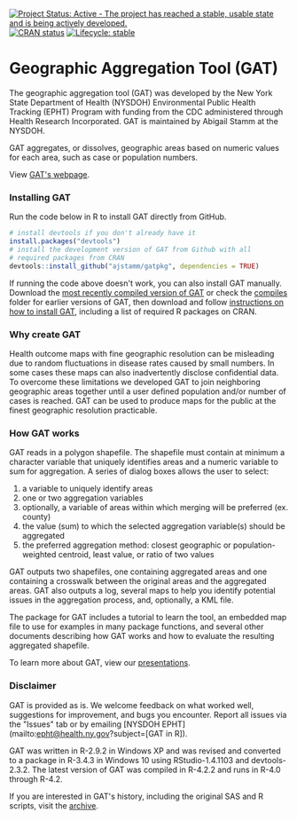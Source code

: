 <!-- badges: start -->
[![Project Status: Active - The project has reached a stable, usable state and is being actively developed.](https://www.repostatus.org/badges/latest/active.svg)](https://www.repostatus.org/#active)
[![CRAN status](https://www.r-pkg.org/badges/version/sword)](https://CRAN.R-project.org/package=sword)
[![Lifecycle:
stable](https://lifecycle.r-lib.org/articles/figures/lifecycle-stable.svg)](https://lifecycle.r-lib.org/articles/stages.html#stable)
<!-- badges: end -->




# Geographic Aggregation Tool (GAT)

The geographic aggregation tool (GAT) was developed by the New York State Department of Health (NYSDOH) Environmental Public Health Tracking (EPHT) Program with funding from the CDC administered through Health Research Incorporated. GAT is maintained by Abigail Stamm at the NYSDOH. 

GAT aggregates, or dissolves, geographic areas based on numeric values for each area, such as case or population numbers.

View [GAT's webpage](https://ajstamm.github.io/gatpkg/docs/dev/index.html).

### Installing GAT 

Run the code below in R to install GAT directly from GitHub.

``` r
# install devtools if you don't already have it
install.packages("devtools")
# install the development version of GAT from Github with all 
# required packages from CRAN
devtools::install_github("ajstamm/gatpkg", dependencies = TRUE)
```

If running the code above doesn't work, you can also install GAT manually. Download the [most recently compiled version of GAT](compiles/gatpkg_2.0.0.tar.gz?raw=TRUE) or check the [compiles](compiles) folder for earlier versions of GAT, then download and follow [instructions on how to install GAT](compiles/gat2.x_install_instructions.pdf), including a list of required R packages on CRAN.

### Why create GAT

Health outcome maps with fine geographic resolution can be misleading due to random fluctuations in disease rates caused by small numbers. In some cases these maps can also inadvertently disclose confidential data. To overcome these limitations we developed GAT to join neighboring geographic areas together until a user defined population and/or number of cases is reached. GAT can be used to produce maps for the public at the finest geographic resolution practicable.

### How GAT works

GAT reads in a polygon shapefile. The shapefile must contain at minimum a character variable that uniquely identifies areas and a numeric variable to sum for aggregation. A series of dialog boxes allows the user to select: 

1. a variable to uniquely identify areas
2. one or two aggregation variables
3. optionally, a variable of areas within which merging will be preferred (ex. county)
4. the value (sum) to which the selected aggregation variable(s) should be aggregated
5. the preferred aggregation method: closest geographic or population-weighted centroid, least value, or ratio of two values

GAT outputs two shapefiles, one containing aggregated areas and one containing a crosswalk between the original areas and the aggregated areas. GAT also outputs a log, several maps to help you identify potential issues in the aggregation process, and, optionally, a KML file.

The package for GAT includes a tutorial to learn the tool, an embedded map file to use for examples in many package functions, and several other documents describing how GAT works and how to evaluate the resulting aggregated shapefile.

To learn more about GAT, view our [presentations](presentations/).


### Disclaimer

GAT is provided as is. We welcome feedback on what worked well, suggestions for improvement, and bugs you encounter. Report all issues via the "Issues" tab or by emailing [NYSDOH EPHT](mailto:epht@health.ny.gov?subject=[GAT in R]).

GAT was written in R-2.9.2 in Windows XP and was revised and converted to a package in R-3.4.3 in Windows 10 using RStudio-1.4.1103 and devtools-2.3.2. The latest version of GAT was compiled in R-4.2.2 and runs in R-4.0 through R-4.2.

If you are interested in GAT's history, including the original SAS and R scripts, visit the [archive](archive/). 



